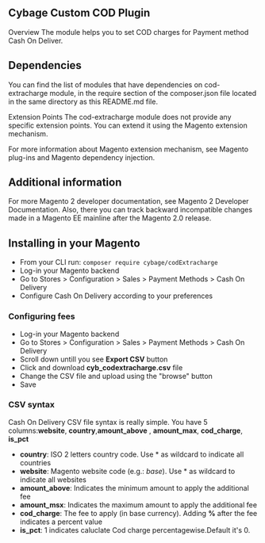 ## Cybage Custom COD Plugin
Overview
The module helps you to set COD charges for Payment method Cash On Deliver.

## Dependencies
You can find the list of modules that have dependencies on cod-extracharge module, in the require section of the composer.json file located in the same directory as this README.md file.

Extension Points
The cod-extracharge module does not provide any specific extension points. You can extend it using the Magento extension mechanism.

For more information about Magento extension mechanism, see Magento plug-ins and Magento dependency injection.

## Additional information
For more Magento 2 developer documentation, see Magento 2 Developer Documentation. Also, there you can track backward incompatible changes made in a Magento EE mainline after the Magento 2.0 release.

## Installing in your Magento

* From your CLI run: ```composer require cybage/codExtracharge```
* Log-in your Magento backend
* Go to Stores > Configuration > Sales > Payment Methods > Cash On Delivery
* Configure Cash On Delivery according to your preferences



### Configuring fees

* Log-in your Magento backend
* Go to Stores > Configuration > Sales > Payment Methods > Cash On Delivery
* Scroll down untill you see **Export CSV** button
* Click and download **cyb_codextracharge.csv** file
* Change the CSV file and upload using the "browse" button
* Save


### CSV syntax

Cash On Delivery CSV file syntax is really simple. You have 5 columns:**website**, **country**,**amount_above** , **amount_max**, **cod_charge**, **is_pct**

* **country**: ISO 2 letters country code. Use * as wildcard to indicate all countries
* **website**: Magento website code (e.g.: *base*). Use * as wildcard to indicate all websites
* **amount_above**: Indicates the minimum amount to apply the additional fee
* **amount_msx**: Indicates the maximum amount to apply the additional fee
* **cod_charge**: The fee to apply (in base currency). Adding **%** after the fee indicates a percent value
* **is_pct**: 1 indicates caluclate Cod charge percentagewise.Default it's 0.
